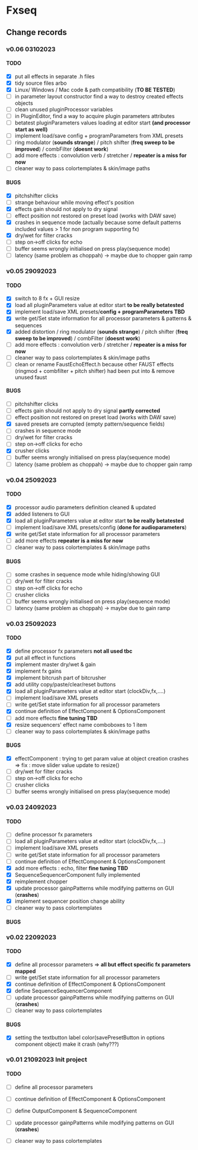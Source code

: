 # Fxseq

## Change records

### v0.06 03102023  
#### TODO
- [x] put all effects in separate .h files
- [x] tidy source files arbo
- [x] Linux/ Windows / Mac code & path compatibility (**TO BE TESTED**)
- [ ] in parameter layout constructor find a way to destroy created effects objects
- [ ] clean unused pluginProcessor variables
- [ ] in PluginEditor, find a way to acquire plugin parameters attributes
- [ ] betatest pluginParameters values loading at editor start **(and processor start as well)** 
- [ ] implement load/save config + programParameters from XML presets 
- [ ] ring modulator (**sounds strange**) / pitch shifter (**freq sweep to be improved**) / combFilter (**doesnt work**)
- [ ] add more effects :  convolution verb / stretcher /  **repeater is a miss for now**
- [ ] cleaner way to pass colortemplates & skin/image paths
#### BUGS
- [x] pitchshifter clicks
- [ ] strange behaviour while moving effect's position
- [x] effects gain should not apply to dry signal
- [ ] effect position not restored on preset load (works with DAW save)
- [x] crashes in sequence mode (actually because some default patterns included values > 1 for non program supporting fx)  
- [x] dry/wet for filter cracks
- [ ] step on->off clicks for echo
- [ ] buffer seems wrongly initialised on press play(sequence mode)
- [ ] latency (same problem as choppah) -> maybe due to chopper gain ramp

### v0.05 29092023  
#### TODO
- [x] switch to 8 fx + GUI resize
- [x] load all pluginParameters value at editor start **to be really betatested**
- [x] implement load/save XML presets/**config + programParameters TBD**
- [x] write get/Set state information for all processor parameters & patterns & sequences
- [x] added distortion / ring modulator (**sounds strange**) / pitch shifter (**freq sweep to be improved**) / combFilter (**doesnt work**)
- [ ] add more effects :  convolution verb / stretcher /  **repeater is a miss for now**
- [ ] cleaner way to pass colortemplates & skin/image paths
- [ ] clean or rename FaustEchoEffect.h because other FAUST effects (ringmod + combfilter + pitch shifter) had been put into & remove unused faust
#### BUGS
- [ ] pitchshifter clicks
- [ ] effects gain should not apply to dry signal **partly corrected**
- [ ] effect position not restored on preset load (works with DAW save)
- [x] saved presets are corrupted (empty pattern/sequence fields)
- [ ] crashes in sequence mode
- [ ] dry/wet for filter cracks
- [ ] step on->off clicks for echo
- [x] crusher clicks 
- [ ] buffer seems wrongly initialised on press play(sequence mode)
- [ ] latency (same problem as choppah) -> maybe due to chopper gain ramp

### v0.04 25092023  
#### TODO
- [x] processor audio parameters definition cleaned & updated
- [x] added listeners to GUI
- [x] load all pluginParameters value at editor start **to be really betatested**
- [ ] implement load/save XML presets/config (**done for audioparameters**)
- [x] write get/Set state information for all processor parameters
- [ ] add more effects  **repeater is a miss for now**
- [ ] cleaner way to pass colortemplates & skin/image paths
#### BUGS
- [ ] some crashes in sequence mode while hiding/showing GUI
- [ ] dry/wet for filter cracks
- [ ] step on->off clicks for echo
- [ ] crusher clicks 
- [ ] buffer seems wrongly initialised on press play(sequence mode)
- [ ] latency (same problem as choppah) -> maybe due to gain ramp

### v0.03 25092023
#### TODO
- [x] define processor fx parameters **not all used tbc**
- [x] put all effect in functions 
- [x] implement master dry/wet & gain
- [x] implement fx gains
- [x] implement bitcrush part of bitcrusher
- [x] add utility copy/paste/clear/reset buttons  
- [x] load all pluginParameters value at editor start (clockDiv,fx,....)
- [ ] implement load/save XML presets
- [ ] write get/Set state information for all processor parameters
- [x] continue definition of EffectComponent & OptionsComponent
- [ ] add more effects  **fine tuning TBD**
- [x] resize sequencers' effect name comboboxes to 1 item
- [ ] cleaner way to pass colortemplates & skin/image paths
#### BUGS
- [x] effectComponent : trying to get param value at object creation crashes => fix : move slider value update to resize()
- [ ] dry/wet for filter cracks
- [ ] step on->off clicks for echo
- [ ] crusher clicks 
- [ ] buffer seems wrongly initialised on press play(sequence mode)

### v0.03 24092023
#### TODO
- [ ] define processor fx parameters
- [ ] load all pluginParameters value at editor start (clockDiv,fx,....)
- [ ] implement load/save XML presets
- [ ] write get/Set state information for all processor parameters
- [ ] continue definition of EffectComponent & OptionsComponent
- [x] add more effects : echo, filter **fine tuning TBD**
- [x] SequenceSequencerComponent fully implemented
- [x] reimplement chopper
- [x] update processor gainpPatterns while modifying patterns on GUI (**crashes**)
- [x] implement sequencer position change ability 
- [ ] cleaner way to pass colortemplates
#### BUGS

### v0.02 22092023
#### TODO
- [x] define all processor parameters => **all but effect specific fx parameters mapped**
- [ ] write get/Set state information for all processor parameters
- [x] continue definition of EffectComponent & OptionsComponent
- [x] define SequenceSequencerComponent 
- [ ] update processor gainpPatterns while modifying patterns on GUI (**crashes**)
- [ ] cleaner way to pass colortemplates
#### BUGS
- [x] setting the textbutton label color(savePresetButton in options component object) make it crash (why???)

### v0.01 21092023 Init project
#### TODO
- [ ] define all processor parameters
- [ ] continue definition of EffectComponent & OptionsComponent
- [ ] define OutputComponent & SequenceComponent
- [ ] update processor gainpPatterns while modifying patterns on GUI (**crashes**)
- [ ] cleaner way to pass colortemplates


